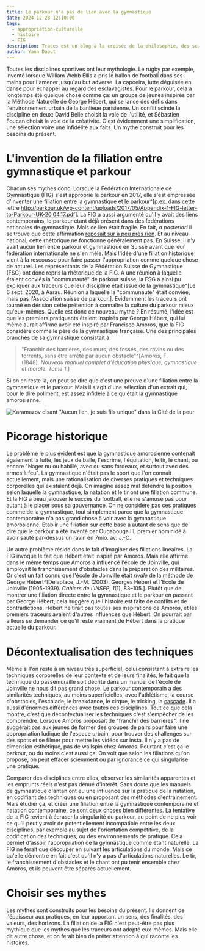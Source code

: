```yaml
---
title: Le parkour n'a pas de lien avec la gymnastique
date: 2024-12-28 12:10:00
tags:
  - appropriation-culturelle
  - histoire
  - FIG
description: Traces est un blog à la croisée de la philosophie, des sciences sociales, des sciences du sport et des sciences de l'éducation.
author: Yann Daout
---
```

Toutes les disciplines sportives ont leur mythologie. Le rugby par exemple, inventé lorsque William Webb Ellis a pris le ballon de football dans ses mains pour l'amener jusqu'au but adverse. La capoeira, lutte déguisée en danse pour échapper au regard des esclavagistes. Pour le parkour, cela a longtemps été quelque chose comme ça: un groupe de jeunes inspirés par la Méthode Naturelle de George Hébert, qui se lance des défis dans l'environnement urbain de la banlieue parisienne. Un conflit scinde la discipline en deux: David Belle choisit la voie de l'utilité, et Sébastien Foucan choisit la voie de la créativité. C'est évidemment une simplification, une sélection voire une infidélité aux faits. Un mythe construit pour les besoins du présent.

# L'invention de la filiation entre gymnastique et parkour
Chacun ses mythes donc. Lorsque la Fédération Internationale de Gymnastique (FIG) s'est approprié le parkour en 2017, elle s'est empressée d'inventer une filiation entre la gymnastique et le parkour^[p.ex. dans cette lettre http://parkour.uk/wp-content/uploads/2017/05/Appendix-1-FIG-letter-to-Parkour-UK-20.04.17.pdf].
La FIG a aussi argumenté qu'il y avait des liens contemporains, le parkour étant déjà présent dans des fédérations nationales de gymnastique. Mais ce lien était fragile. En fait, *a posteriori* il se trouve que cette affirmation  [reposait sur à peu près rien](../parkour-et-gymnastique-une-relation-heureuse/). Et au niveau national, cette rhétorique ne fonctionne généralement pas. En Suisse, il n'y avait aucun lien entre parkour et gymnastique en Suisse avant que leur fédération internationale ne s'en mêle. Mais l'idée d'une filiation historique vient à la rescousse pour faire passer l'appropriation comme quelque chose de naturel. Les représentants de la Fédération Suisse de Gymnastique (FSG) ont donc repris la rhétorique de la FIG. A une réunion à laquelle étaient conviés la "communauté" de parkour suisse, la FSG a ainsi pu expliquer aux traceurs que leur discipline était issue de la gymnastique^[Le 6 sept. 2020, à Aarau. Réunion à laquelle la "communauté" était conviée, mais pas l'Association suisse de parkour.]. Evidemment les traceurs ont tourné en dérision cette prétention à connaître la culture du parkour mieux qu'eux-mêmes.
Quelle est donc ce nouveau mythe ? En résumé, l'idée est que les premiers pratiquants étaient inspirés par George Hébert, qui lui même aurait affirmé avoir été inspiré par Francisco Amoros, que la FIG considère comme le père de la gymnastique française. Une des principales branches de sa gymnastique consistait à: 

>"Franchir des barrières, des murs, des fossés, des ravins ou des torrents, sans être arrêté par aucun obstacle"^[Amoros, F. (1848). _Nouveau manuel complet d’éducation physique, gymnastique et morale. Tome 1_.]

Si on en reste là, on peut se dire que c'est une preuve d'une filiation entre la gymnastique et le parkour. Mais il s'agit d'une sélection d'un extrait qui, pour le dire poliment, est assez infidèle à ce qu'était la gymnastique amorosienne. 

![Karamazov disant "Aucun lien, je suis fils unique" dans la Cité de la peur](/aucunlien.jpg)

# Picorage historique
Le problème le plus évident est que la gymnastique amorosienne contenait également la lutte, les jeux de balle, l'escrime, l'équitation, le tir, le chant, ou encore "Nager nu ou habillé, avec ou sans fardeaux, et surtout avec des armes à feu". La gymnastique n'était pas le sport que l'on connait actuellement, mais une rationalisation de diverses pratiques et techniques corporelles qui existaient déjà. On imagine assez mal défendre la position selon laquelle la gymnastique, la natation et le tir ont une filiation commune. Et la FIG a beau jalouser le succès du football, elle ne s'amuse pas pour autant à le placer sous sa gouvernance. On ne considère pas ces pratiques comme de la gymnastique, tout simplement parce que la gymnastique contemporaine n'a pas grand chose à voir avec la gymnastique amorosienne. Etablir une filiation sur cette base a autant de sens que de dire que le parkour a été inventé par Ougabouga III, premier hominidé à avoir sauté par-dessus un ravin en 7mio. av. J.-C.

Un autre problème réside dans le fait d'imaginer des filiations linéaires. La FIG invoque le fait que Hébert était inspiré par Amoros. Mais elle affirme dans le même temps que Amoros a influencé l'école de Joinville, qui employait le franchissement d'obstacles dans la préparation des militaires. Or c'est un fait connu que l'école de Joinville était *rivale* de la méthode de George Hébert^[Delaplace, J.-M. (2003). Georges Hébert et l’École de Joinville (1905-1939). _Cahiers de l’INSEP_, _1_(1), 83–105.]. Plutôt que de montrer une filiation directe entre la gymnastique et le parkour en passant par George Hébert, cela suggère que l'histoire est faite de conflits et de contradictions. Hébert ne tirait pas toutes ses inspirations de Amoros, et les premiers traceurs avaient d'autres influences que Hébert. On pourrait par ailleurs se demander ce qu'il reste vraiment de Hébert dans la pratique actuelle du parkour.

# Décontextualisation des techniques
Même si l'on reste à un niveau très superficiel, celui consistant à extraire les techniques corporelles de leur contexte et de leurs finalités, le fait que la technique du passemuraille soit décrite dans un manuel de l'école de Joinville ne nous dit pas grand chose. Le parkour contemporain a des similarités techniques, au moins superficielles, avec l'athlétisme, la course d'obstacles, l'escalade, le breakdance, le cirque, le tricking, la [cascade](../parkour-en-1930/). Il a aussi d'énormes différences avec toutes ces disciplines. Tout ce que cela montre, c'est que décontextualiser les techniques c'est s'empêcher de les comprendre. Lorsque Amoros proposait de "franchir des barrières", il ne suggérait pas aux jeunes de former des groupes de pairs pour faire une appropriation ludique de l'espace urbain, pour trouver des challenges sur des spots et se filmer pour mettre les vidéos sur insta. Il n'y a pas de dimension esthétique, pas de wallspin chez Amoros. Pourtant c'est ça le parkour, ou du moins c'est aussi ça. On voit que selon les filiations qu'on propose, on peut effacer sciemment ou par ignorance ce qui singularise une pratique.

Comparer des disciplines entre elles, observer les similarités apparentes et les emprunts réels n'est pas dénué d'intérêt. Sans doute que les manuels de gymnastique d'antan ont eu une influence sur la pratique de la natation, en codifiant des techniques ou en proposant des méthodes d'entrainement. Mais étudier ça, et créer une filiation entre la gymnastique contemporaine et natation contemporaine, ce sont deux choses bien différentes. 
La tentative de la FIG revient à écraser la singularité du parkour, au point de ne plus voir ce qu'il peut y avoir de potentiellement incompatible entre les deux disciplines, par exemple au sujet de l'orientation compétitive, de la codification des techniques, ou des environnements de pratique. Cela permet d'assoir l'appropriation de la gymnastique comme étant naturelle. La FIG ne ferait que découper en suivant les articulations du monde. Mais ce qu'elle démontre en fait c'est qu'il n'y a pas d'articulations naturelles. Le tir, le franchissement d'obstacles et le chant ont pu tenir ensemble chez Amoros, et ils peuvent être séparés actuellement. 

# Choisir ses mythes
Les mythes sont construits pour les besoins du présent. Ils donnent de l'épaisseur aux pratiques, en leur apportant un sens, des finalités, des valeurs, des horizons. La filiation de la FIG n'est peut-être pas plus mythique que les mythes que les traceurs ont adopté eux-mêmes. Mais elle dit autre chose, et on ferait bien de prêter attention à qui raconte les histoires.